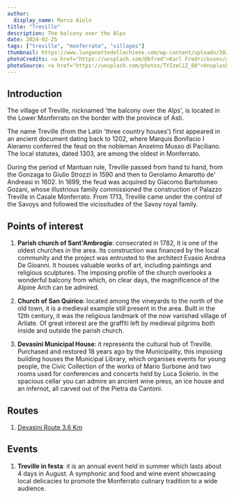 ```yaml
---
author:
  display_name: Marco Aiolo
title: "Treville"
description: The balcony over the Alps
date: 2024-02-25
tags: ["treville", "monferrato", "villages"]
thumbnail: https://www.lunganottedellechiese.com/wp-content/uploads/2022/05/Treville-scaled.jpeg
photoCredits: <a href="https://unsplash.com/@kfred">Karl Fredrickson</a>
photoSource: <a href="https://unsplash.com/photos/TYIzeCiZ_60">Unsplash</a>
---
```


## Introduction

The village of Treville, nicknamed 'the balcony over the Alps', is located in the Lower Monferrato on the border with the province of Asti.

The name Treville (from the Latin 'three country houses') first appeared in an ancient document dating back to 1202, where Marquis Bonifacio I Aleramo conferred the feud on the nobleman Anselmo Musso di Paciliano. The local statutes, dated 1303, are among the oldest in Monferrato.

During the period of Mantuan rule, Treville passed from hand to hand, from the Gonzaga to Giulio Strozzi in 1590 and then to Gerolamo Amarotto de' Andreasi in 1602. In 1699, the feud was acquired by Giacomo Bartolomeo Gozani, whose illustrious family commissioned the construction of Palazzo Treville in Casale Monferrato. From 1713, Treville came under the control of the Savoys and followed the vicissitudes of the Savoy royal family.

## Points of interest

1. **Parish church of Sant'Ambrogio**: consecrated in 1782, it is one of the oldest churches in the area. Its construction was financed by the local community and the project was entrusted to the architect Evasio Andrea De Gioanni. It houses valuable works of art, including paintings and religious sculptures. The imposing profile of the church overlooks a wonderful balcony from which, on clear days, the magnificence of the Alpine Arch can be admired.

2. **Church of San Quirico**: located among the vineyards to the north of the old town, it is a medieval example still present in the area. Built in the 12th century, it was the religious landmark of the now vanished village of Arliate. Of great interest are the graffiti left by medieval pilgrims both inside and outside the parish church.

3. **Devasini Municipal House**: it represents the cultural hub of Treville. Purchased and restored 18 years ago by the Municipality, this imposing building houses the Municipal Library, which organises events for young people, the Civic Collection of the works of Mario Surbone and two rooms used for conferences and concerts held by Luca Solerio. In the spacious cellar you can admire an ancient wine press, an ice house and an infernot, all carved out of the Pietra da Cantoni.

## Routes

1. [Devasini Route 3.6 Km](https://monfit.netlify.app/en/blog/treville-devasini_track/)

## Events

1. **Treville in festa**: it is an annual event held in summer which lasts about 4 days in August. A symphonic and food and wine event showcasing local delicacies to promote the Monferrato culinary tradition to a wide audience.

